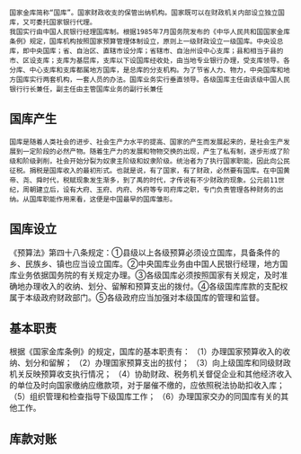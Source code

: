

    国家金库简称“国库”。国家财政收支的保管出纳机构。国家既可以在财政机关内部设立独立国库，又可委托国家银行代理。
    我国实行由中国人民银行经理国库制。根据1985年7月国务院发布的《中华人民共和国国家金库条例》规定，国库机构按照国家预算管理体制设立，原则上一级财政设立一级国库。中央设总库，即中央国库；省、自治区、直辖市设分库；省辖市、自治州设中心支库；县和相当于县的市、区设支库；支库为基层库，支库以下设国库经收处，由当地专业银行办理，受支库领导。各分库、中心支库和支库都属地方国库，是总库的分支机构。为了节省人力、物力，中央国库和地方国库实行两套机构，一套人员的办法。国库业务实行垂直领导。各级国库主任由该级中国人民银行行长兼任，副主任由主管国库业务的副行长兼任

## 国库产生
    国库是随着人类社会的进步、社会生产力水平的提高、国家的产生而发展起来的，是社会生产发展到一定阶段的必然产物。随着生产力的发展和物物交换的出现，产生了私有制，逐步形成了阶级和阶级剥削，社会开始分裂为奴隶主阶级和奴隶阶级。统治者为了执行国家职能，因此向公民征税。捐税是国库收入的最初形式。也就是说，有了国家，有了财政，必然要有国库。在中国黄帝、尧、舜时代，税赋现象发生渐多，到了禹的时代，才传说有不少财政的现象。公元前11世纪，周朝建立后，设有大府、玉府、内府、外府等专司府库之职，专门负责管理各种财务的出纳。从国库职能作用来看，这便是中国最早的国库雏形。
## 国库设立
《预算法》第四十八条规定：①县级以上各级预算必须设立国库，具备条件的乡、民族乡、镇也应当设立国库。②中央国库业务由中国人民银行经理，地方国库业务依据国务院的有关规定办理。③各级国库必须按照国家有关规定，及时准确地办理收入的收纳、划分、留解和预算支出的拨付。④各级国库库款的支配权属于本级政府财政部门。⑤各级政府应当加强对本级国库的管理和监督。

## 基本职责
根据《国家金库条例》的规定，国库的基本职责有：
（1）办理国家预算收入的收纳、划分和留解；
（2）办理国家预算支出的拔付；
（3）向上级国库和同级财政机关反映预算收支执行情况；
（4）协助财政、税务机关督促企业和其他经济收入的单位及时向国家缴纳应缴款项，对于屡催不缴的，应依照税法协助扣收入库；
（5）组织管理和检查指导下级国库工作；
（6）办理国家交办的同国库有关的其他工作。


## 库款对账
